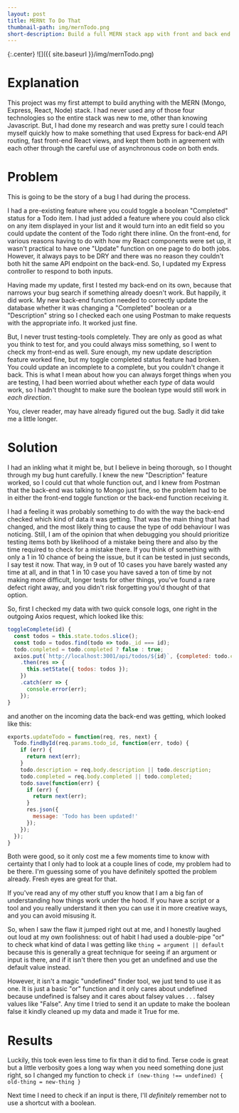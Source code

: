 ```yaml
---
layout: post
title: MERNt To Do That
thumbnail-path: img/mernTodo.png
short-description: Build a full MERN stack app with front and back end functionality.
---
```


{:.center} 
![]({{ site.baseurl }}/img/mernTodo.png)

# Explanation

This project was my first attempt to build anything with the MERN (Mongo, Express, React, Node) stack. I had never used any of those four technologies so the entire stack was new to me, other than knowing Javascript. But, I had done my research and was pretty sure I could teach myself quickly how to make something that used Express for back-end API routing, fast front-end React views, and kept them both in agreement with each other through the careful use of asynchronous code on both ends.

# Problem

This is going to be the story of a bug I had during the process.

I had a pre-existing feature where you could toggle a boolean "Completed" status for a Todo item. I had just added a feature where you could also click on any item displayed in your list and it would turn into an edit field so you could update the content of the Todo right there inline. On the front-end, for various reasons having to do with how my React components were set up, it wasn't practical to have one "Update" function on one page to do both jobs. However, it always pays to be DRY and there was no reason they couldn't both hit the same API endpoint on the back-end. So, I updated my Express controller to respond to both inputs.

Having made my update, first I tested my back-end on its own, because that narrows your bug search if something already doesn't work. But happily, it did work. My new back-end function needed to correctly update the database whether it was changing a "Completed" boolean or a "Description" string so I checked each one using Postman to make requests with the appropriate info. It worked just fine.

But, I never trust testing-tools completely. They are only as good as what you think to test for, and you could always miss something, so I went to check my front-end as well. Sure enough, my new update description feature worked fine, but my toggle completed status feature had broken. You could update an incomplete to a complete, but you couldn't change it back. This is what I mean about how you can always forget things when you are testing, I had been worried about whether each _type_ of data would work, so I hadn't thought to make sure the boolean type would still work in _each direction_.

You, clever reader, may have already figured out the bug. Sadly it did take me a little longer.

# Solution

I had an inkling what it might be, but I believe in being thorough, so I thought through my bug hunt carefully. I knew the new "Description" feature worked, so I could cut that whole function out, and I knew from Postman that the back-end was talking to Mongo just fine, so the problem had to be in either the front-end toggle function or the back-end function receiving it.

I had a feeling it was probably something to do with the way the back-end checked which kind of data it was getting. That was the main thing that had changed, and the most likely thing to cause the type of odd behaviour I was noticing. Still, I am of the opinion that when debugging you should prioritize testing items both by likelihood of a mistake being there and also by the time required to check for a mistake there. If you think of something with only a 1 in 10 chance of being the issue, but it can be tested in just seconds, I say test it now. That way, in 9 out of 10 cases you have barely wasted any time at all, and in that 1 in 10 case you have saved a ton of time by not making more difficult, longer tests for other things, you've found a rare defect right away, and you didn't risk forgetting you'd thought of that option.

So, first I checked my data with two quick console logs, one right in the outgoing Axios request, which looked like this:

```javascript
toggleComplete(id) {
  const todos = this.state.todos.slice();
  const todo = todos.find(todo => todo._id === id);
  todo.completed = todo.completed ? false : true;
  axios.put(`http://localhost:3001/api/todos/${id}`, {completed: todo.completed} )
    .then(res => {
      this.setState({ todos: todos });
    })
    .catch(err => {
      console.error(err);
    });
}
```

and another on the incoming data the back-end was getting, which looked like this:

```javascript
exports.updateTodo = function(req, res, next) {
  Todo.findById(req.params.todo_id, function(err, todo) {
    if (err) {
      return next(err);
    }
    todo.description = req.body.description || todo.description;
    todo.completed = req.body.completed || todo.completed;
    todo.save(function(err) {
      if (err) {
        return next(err);
      }
      res.json({
        message: 'Todo has been updated!'
      });
    });
  });
}
```

Both were good, so it only cost me a few moments time to know with certainty that I only had to look at a couple lines of code, my problem had to be there. I'm guessing some of you have definitely spotted the problem already. Fresh eyes are great for that.

If you've read any of my other stuff you know that I am a big fan of understanding how things work under the hood. If you have a script or a tool and you really understand it then you can use it in more creative ways, and you can avoid misusing it.

So, when I saw the flaw it jumped right out at me, and I honestly laughed out loud at my own foolishness: out of habit I had used a double-pipe "or" to check what kind of data I was getting like `thing = argument || default` because this is generally a great technique for seeing if an argument or input is there, and if it isn't there then you get an undefined and use the default value instead.

However, it isn't a magic "undefined" finder tool, we just tend to use it as one. It is just a basic "or" function and it only cares about undefined because undefined is falsey and it cares about falsey values . . . falsey values like "False". Any time I tried to send it an update to make the boolean false it kindly cleaned up my data and made it True for me.

# Results

Luckily, this took even less time to fix than it did to find. Terse code is great but a little verbosity goes a long way when you need something done just right, so I changed my function to check `if (new-thing !== undefined) { old-thing = new-thing }`

Next time I need to check if an input is there, I'll _definitely_ remember not to use a shortcut with a boolean.
